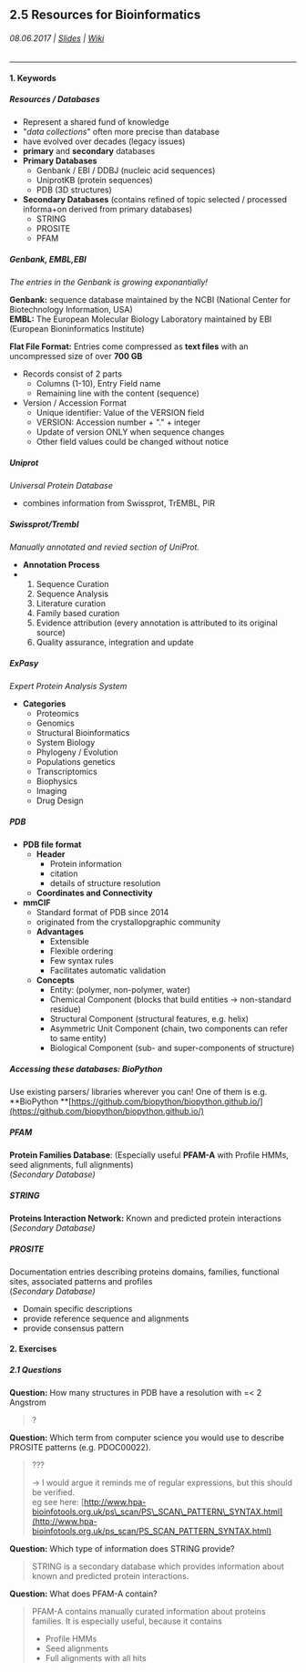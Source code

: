 ## 2.5 Resources for Bioinformatics

###### 08.06.2017 \| [Slides](https://www.rostlab.org/sites/default/files/fileadmin/teaching/SoSe17/PP1CS/20170608_PP1_resources.pdf) \| [Wiki](https://i12r-studfilesrv.informatik.tu-muenchen.de/sose17/pp4cs1/index.php/Resources_for_Biological_Informations_/_Formats)

---

#### 1. Keywords

##### Resources / Databases

* Represent a shared fund of knowledge
* "_data collections_" often more precise than database
* have evolved over decades \(legacy issues\)
* **primary** and **secondary** databases
* **Primary Databases**
  * Genbank / EBI / DDBJ \(nucleic acid sequences\)
  * UniprotKB \(protein sequences\)
  * PDB \(3D structures\)
* **Secondary Databases** \(contains refined of topic selected / processed informa+on derived from primary databases\)
  * STRING
  * PROSITE
  * PFAM

##### Genbank, EMBL,EBI

_The entries in the Genbank is growing exponantially!_

**Genbank:** sequence database maintained by the NCBI \(National Center for Biotechnology Information, USA\)  
**EMBL:** The European Molecular Biology Laboratory maintained by EBI \(European Bioninformatics Institute\)

**Flat File Format:** Entries come compressed as **text files** with an uncompressed size of over **700 GB**

* Records consist of 2 parts
  * Columns \(1-10\), Entry Field name
  * Remaining line with the content \(sequence\)
* Version / Accession Format
  * Unique identifier: Value of the VERSION field
  * VERSION: Accession number + "." + integer
  * Update of version ONLY when sequence changes
  * Other field values could be changed without notice

##### Uniprot

_Universal Protein Database_

* combines information from Swissprot, TrEMBL, PIR

##### Swissprot/Trembl

_Manually annotated and revied section of UniProt._

* **Annotation Process**
* 1. Sequence Curation
  2. Sequence Analysis
  3. Literature curation
  4. Family based curation
  5. Evidence attribution \(every annotation is attributed to its original source\)
  6. Quality assurance, integration and update

##### ExPasy

_Expert Protein Analysis System_

* **Categories**
  * Proteomics
  * Genomics
  * Structural Bioinformatics
  * System Biology
  * Phylogeny / Evolution
  * Populations genetics
  * Transcriptomics
  * Biophysics
  * Imaging
  * Drug Design

##### PDB

* **PDB file format**
  * **Header**
    * Protein information
    * citation
    * details of structure resolution
  * **Coordinates and Connectivity**
* **mmCIF**
  * Standard format of PDB since 2014
  * originated from the crystallopgraphic community
  * **Advantages**
    * Extensible
    * Flexible ordering
    * Few syntax rules
    * Facilitates automatic validation
  * **Concepts**
    * Entity: \(polymer, non-polymer, water\)
    * Chemical Component \(blocks that build entities -&gt; non-standard residue\)
    * Structural Component \(structural features, e.g. helix\)
    * Asymmetric Unit Component \(chain, two components can refer to same entity\)
    * Biological Component \(sub- and super-components of structure\)

##### Accessing these databases: BioPython

Use existing parsers/ libraries wherever you can! One of them is e.g. **BioPython **[https://github.com/biopython/biopython.github.io/](https://github.com/biopython/biopython.github.io/)

##### PFAM

**Protein Families Database**: \(Especially useful **PFAM-A** with Profile HMMs, seed alignments, full alignments\)  
\(_Secondary Database\)_

##### STRING

**Proteins Interaction Network:** Known and predicted protein interactions  
\(_Secondary Database\)_

##### PROSITE

Documentation entries describing proteins domains, families, functional sites, associated patterns and profiles  
\(_Secondary Database\)_

* Domain specific descriptions
* provide reference sequence and alignments
* provide consensus pattern

#### 2. Exercises

##### 2.1 Questions

**Question:** How many structures in PDB have a resolution with =&lt; 2 Angstrom

> ?

**Question:** Which term from computer science you would use to describe PROSITE patterns \(e.g. PDOC00022\).

> ???
>
> -&gt; I would argue it reminds me of regular expressions, but this should be verified.  
> eg see here: [http://www.hpa-bioinfotools.org.uk/ps\_scan/PS\_SCAN\_PATTERN\_SYNTAX.html](http://www.hpa-bioinfotools.org.uk/ps_scan/PS_SCAN_PATTERN_SYNTAX.html)

**Question:** Which type of information does STRING provide?

> STRING is a secondary database which provides information about known and predicted protein interactions.

**Question:** What does PFAM-A contain?

> PFAM-A contains manually curated information about proteins families. It is especially useful, because it contains
>
> * Profile HMMs
> * Seed alignments
> * Full alignments with all hits



